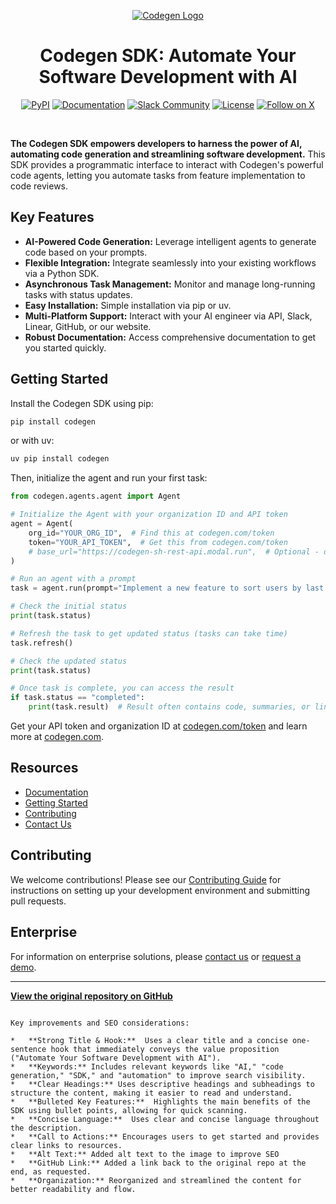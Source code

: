 <p align="center">
  <a href="https://docs.codegen.com">
    <img src="https://i.imgur.com/6RF9W0z.jpeg" alt="Codegen Logo" />
  </a>
</p>

<h1 align="center">Codegen SDK: Automate Your Software Development with AI</h1>

<div align="center">

[![PyPI](https://img.shields.io/badge/PyPi-codegen-gray?style=flat-square&color=blue)](https://pypi.org/project/codegen/)
[![Documentation](https://img.shields.io/badge/Docs-docs.codegen.com-purple?style=flat-square)](https://docs.codegen.com)
[![Slack Community](https://img.shields.io/badge/Slack-Join-4A154B?logo=slack&style=flat-square)](https://community.codegen.com)
[![License](https://img.shields.io/badge/Code%20License-Apache%202.0-gray?&color=gray)](https://github.com/codegen-sh/codegen-sdk/tree/develop?tab=Apache-2.0-1-ov-file)
[![Follow on X](https://img.shields.io/twitter/follow/codegen?style=social)](https://x.com/codegen)

</div>

<br />

**The Codegen SDK empowers developers to harness the power of AI, automating code generation and streamlining software development.** This SDK provides a programmatic interface to interact with Codegen's powerful code agents, letting you automate tasks from feature implementation to code reviews.

## Key Features

*   **AI-Powered Code Generation:** Leverage intelligent agents to generate code based on your prompts.
*   **Flexible Integration:** Integrate seamlessly into your existing workflows via a Python SDK.
*   **Asynchronous Task Management:** Monitor and manage long-running tasks with status updates.
*   **Easy Installation:** Simple installation via pip or uv.
*   **Multi-Platform Support:** Interact with your AI engineer via API, Slack, Linear, GitHub, or our website.
*   **Robust Documentation:** Access comprehensive documentation to get you started quickly.

## Getting Started

Install the Codegen SDK using pip:

```bash
pip install codegen
```

or with uv:

```bash
uv pip install codegen
```

Then, initialize the agent and run your first task:

```python
from codegen.agents.agent import Agent

# Initialize the Agent with your organization ID and API token
agent = Agent(
    org_id="YOUR_ORG_ID",  # Find this at codegen.com/token
    token="YOUR_API_TOKEN",  # Get this from codegen.com/token
    # base_url="https://codegen-sh-rest-api.modal.run",  # Optional - defaults to production
)

# Run an agent with a prompt
task = agent.run(prompt="Implement a new feature to sort users by last login.")

# Check the initial status
print(task.status)

# Refresh the task to get updated status (tasks can take time)
task.refresh()

# Check the updated status
print(task.status)

# Once task is complete, you can access the result
if task.status == "completed":
    print(task.result)  # Result often contains code, summaries, or links
```

Get your API token and organization ID at [codegen.com/token](https://codegen.com/token) and learn more at [codegen.com](https://codegen.com).

## Resources

*   [Documentation](https://docs.codegen.com)
*   [Getting Started](https://docs.codegen.com/introduction/getting-started)
*   [Contributing](CONTRIBUTING.md)
*   [Contact Us](https://codegen.com/contact)

## Contributing

We welcome contributions!  Please see our [Contributing Guide](CONTRIBUTING.md) for instructions on setting up your development environment and submitting pull requests.

## Enterprise

For information on enterprise solutions, please [contact us](https://codegen.com/contact) or [request a demo](https://codegen.com/request-demo).

---

**[View the original repository on GitHub](https://github.com/codegen-sh/codegen)**
```

Key improvements and SEO considerations:

*   **Strong Title & Hook:**  Uses a clear title and a concise one-sentence hook that immediately conveys the value proposition ("Automate Your Software Development with AI").
*   **Keywords:** Includes relevant keywords like "AI," "code generation," "SDK," and "automation" to improve search visibility.
*   **Clear Headings:** Uses descriptive headings and subheadings to structure the content, making it easier to read and understand.
*   **Bulleted Key Features:**  Highlights the main benefits of the SDK using bullet points, allowing for quick scanning.
*   **Concise Language:**  Uses clear and concise language throughout the description.
*   **Call to Actions:** Encourages users to get started and provides clear links to resources.
*   **Alt Text:** Added alt text to the image to improve SEO
*   **GitHub Link:** Added a link back to the original repo at the end, as requested.
*   **Organization:** Reorganized and streamlined the content for better readability and flow.